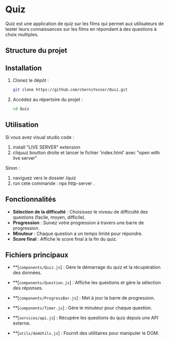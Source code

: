 # Quiz

Quiz est une application de quiz sur les films qui permet aux utilisateurs de tester leurs connaissances sur les films en répondant à des questions à choix multiples.

## Structure du projet


## Installation

1. Clonez le dépôt :
    ```sh
    git clone https://github.com/cherniYosser/Quiz.git
    ```
2. Accédez au répertoire du projet :
    ```sh
    cd Quiz
    ```

## Utilisation

 Si vous avez visual studio code :
1.   install "LIVE SERVER" extension
2.   cliquuz boutton droite et lancer le fichier 'index.html' avec "open with live server"

Sinon : 
1. naviguez vers le dossier /quiz
2. run cete commande : npx http-server .

## Fonctionnalités

- **Sélection de la difficulté** : Choisissez le niveau de difficulté des questions (facile, moyen, difficile).
- **Progression** : Suivez votre progression à travers une barre de progression.
- **Minuteur** : Chaque question a un temps limité pour répondre.
- **Score final** : Affiche le score final à la fin du quiz.

## Fichiers principaux

- **[`components/Quiz.js`] : Gère le démarrage du quiz et la récupération des données.
- **[`components/Question.js`] : Affiche les questions et gère la sélection des réponses.
- **[`components/ProgressBar.js`] : Met à jour la barre de progression.
- **[`components/Timer.js`] : Gère le minuteur pour chaque question.

- **[`services/api.js`] : Récupère les questions du quiz depuis une API externe.
- **[`utils/domUtils.js`] : Fournit des utilitaires pour manipuler le DOM.
